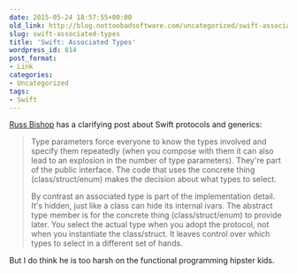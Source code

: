 ```yaml
---
date: 2015-05-24 18:57:55+00:00
old_link: http://blog.nottoobadsoftware.com/uncategorized/swift-associated-types/
slug: swift-associated-types
title: 'Swift: Associated Types'
wordpress_id: 814
post_format:
- Link
categories: 
- Uncategorized
tags:
- Swift
---
```


[Russ Bishop](http://www.russbishop.net/swift-associated-types) has a clarifying post about Swift protocols and generics:

<blockquote>
Type parameters force everyone to know the types involved and specify them repeatedly (when you compose with them it can also lead to an explosion in the number of type parameters). They're part of the public interface. The code that uses the concrete thing (class/struct/enum) makes the decision about what types to select.

By contrast an associated type is part of the implementation detail. It's hidden, just like a class can hide its internal ivars. The abstract type member is for the concrete thing (class/struct/enum) to provide later. You select the actual type when you adopt the protocol, not when you instantiate the class/struct. It leaves control over which types to select in a different set of hands.
</blockquote>

But I do think he is too harsh on the functional programming hipster kids.

